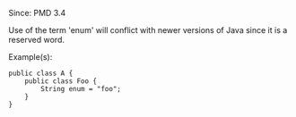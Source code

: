 Since: PMD 3.4

Use of the term 'enum' will conflict with newer versions of Java since it is a reserved word.

Example(s):
```
public class A {
    public class Foo {
        String enum = "foo";
    }
}
```
